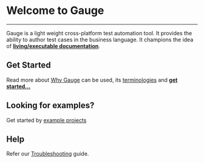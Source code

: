 # Welcome to Gauge
-------
Gauge is a light weight cross-platform test automation tool. It provides the ability to author test cases in the business language. It champions the idea of [**living/executable documentation**](advanced_readings/living_documentation.md).

## Get Started
Read more about [Why Gauge](why_gauge.md) can be used, its [terminologies](gauge_terminologies/README.md) and [**get started...**](getting_started/README.md)

## Looking for examples?
Get started by [example projects](examples/examples.md)

## Help
Refer our [Troubleshooting](troubleshooting/troubleshooting.md) guide.
